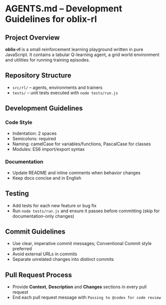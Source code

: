 # AGENTS.md – Development Guidelines for oblix-rl

## Project Overview

**oblix-rl** is a small reinforcement learning playground written in pure JavaScript. It contains a tabular Q-learning agent, a grid world environment and utilities for running training episodes.

## Repository Structure
- `src/rl/` – agents, environments and trainers
- `tests/` – unit tests executed with `node tests/run.js`

## Development Guidelines

### Code Style
- Indentation: 2 spaces
- Semicolons: required
- Naming: camelCase for variables/functions, PascalCase for classes
- Modules: ES6 import/export syntax

### Documentation
- Update README and inline comments when behavior changes
- Keep docs concise and in English

## Testing
- Add tests for each new feature or bug fix
- Run `node tests/run.js` and ensure it passes before committing (skip for documentation-only changes)

## Commit Guidelines
- Use clear, imperative commit messages; Conventional Commit style preferred
- Avoid external URLs in commits
- Separate unrelated changes into distinct commits

## Pull Request Process
- Provide **Context**, **Description** and **Changes** sections in every pull request
- End each pull request message with `Passing to @codex for code review`

